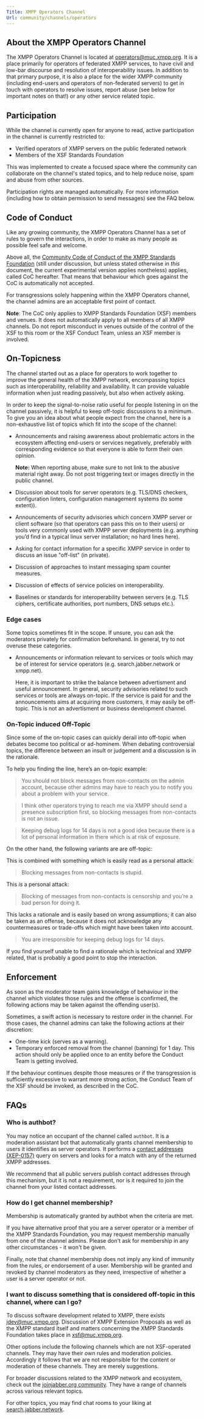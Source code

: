 ```yaml
---
Title: XMPP Operators Channel
Url: community/channels/operators
---
```


## About the XMPP Operators Channel

The XMPP Operators Channel is located at [operators@muc.xmpp.org](xmpp:operators@muc.xmpp.org?join). It is a place primarily for operators of federated XMPP services, to have civil and low-bar discourse and resolution of interoperability issues. In addition to that primary purpose, it is also a place for the wider XMPP community (including end-users and operators of non-federated servers) to get in touch with operators to resolve issues, report abuse (see below for important notes on that!) or any other service related topic.

## Participation

While the channel is currently open for anyone to read, active participation in the channel is currently restricted to:

- Verified operators of XMPP servers on the public federated network
- Members of the XSF Standards Foundation

This was implemented to create a focused space where the community can collaborate on the channel's stated topics, and to help reduce noise, spam and abuse from other sources.

Participation rights are managed automatically. For more information (including how to obtain permission to send messages) see the FAQ below.

## Code of Conduct

Like any growing community, the XMPP Operators Channel has a set of rules to govern the interactions, in order to make as many people as possible feel safe and welcome.

Above all, the [Community Code of Conduct of the XMPP Standards Foundation](https://xmpp.org/extensions/xep-0458.html) (still under discussion, but unless stated otherwise in *this* document, the current experimental version applies nontheless) applies, called CoC hereafter. That means that behaviour which goes against the CoC is automatically not accepted.

For transgressions solely happening within the XMPP Operators channel, the channel admins are an acceptable first point of contact.

**Note**: The CoC only applies to XMPP Standards Foundation (XSF) members and venues. It does not automatically apply to all members of all XMPP channels. Do not report misconduct in venues outside of the control of the XSF to this room or the XSF Conduct Team, unless an XSF member is involved.

## On-Topicness

The channel started out as a place for operators to work together to improve the general health of the XMPP network, encompassing topics such as interoperability, reliability and availability. It can provide valuable information when just reading passively, but also when actively asking.

In order to keep the signal-to-noise ratio useful for people listening in on the channel passively, it is helpful to keep off-topic discussions to a minimum. To give you an idea about what people expect from the channel, here is a non-exhaustive list of topics which fit into the scope of the channel:

* Announcements and raising awareness about problematic actors in the ecosystem affecting end-users or services negatively, preferably with corresponding evidence so that everyone is able to form their own opinion.

  **Note:** When reporting abuse, make sure to not link to the abusive material right away. Do not post triggering text or images directly in the public channel.

* Discussion about tools for server operators (e.g. TLS/DNS checkers, configuration linters, configuration management systems (to some extent)).
* Announcements of security advisories which concern XMPP server or client software (so that operators can pass this on to their users) or tools very commonly used with XMPP server deployments (e.g. anything you’d find in a typical linux server installation; no hard lines here).
* Asking for contact information for a specific XMPP service in order to discuss an issue "off-list" (in private).
* Discussion of approaches to instant messaging spam counter measures.
* Discussion of effects of service policies on interoperability.
* Baselines or standards for interoperability between servers (e.g. TLS ciphers, certificate authorities, port numbers, DNS setups etc.).

### Edge cases

Some topics sometimes fit in the scope. If unsure, you can ask the moderators privately for confirmation beforehand. In general, try to not overuse these categories.

* Announcements or information relevant to services or tools which may be of interest for service operators (e.g. search.jabber.network or xmpp.net).

  Here, it is important to strike the balance between advertisment and useful announcement. In general, security advisories related to such services or tools are always on-topic. If the service is paid for and the announcements aims at acquiring more customers, it may easily be off-topic. This is not an advertisment or business development channel.

### On-Topic induced Off-Topic

Since some of the on-topic cases can quickly derail into off-topic when debates become too political or ad-hominem. When debating controversial topics, the difference between an insult or judgement and a discussion is in the rationale.

To help you finding the line, here’s an on-topic example:

> You should not block messages from non-contacts on the admin account, because other admins may have to reach you to notify you about a problem with your service.

> I think other operators trying to reach me via XMPP should send a presence subscription first, so blocking messages from non-contacts is not an issue.

> Keeping debug logs for 14 days is not a good idea because there is a lot of personal information in there which is at risk of exposure.

On the other hand, the following variants are are off-topic:

This is combined with something which is easily read as a personal attack:

> Blocking messages from non-contacts is stupid.

This *is* a personal attack:

> Blocking of messages from non-contacts is censorship and you’re a bad person for doing it.

This lacks a rationale and is easily based on wrong assumptions; it can also be taken as an offense, because it does not acknowledge any countermeasures or trade-offs which might have been taken into account.

> You are irresponsible for keeping debug logs for 14 days.

If you find yourself unable to find a rationale which is technical and XMPP related, that is probably a good point to stop the interaction.

## Enforcement

As soon as the moderator team gains knowledge of behaviour in the channel which violates those rules and the offense is confirmed, the following actions may be taken against the offending user(s).

Sometimes, a swift action is necessary to restore order in the channel. For those cases, the channel admins can take the following actions at their discretion:

* One-time kick (serves as a warning).
* Temporary enforced removal from the channel (banning) for 1 day. This action should only be applied once to an entity before the Conduct Team is getting involved.

If the behaviour continues despite those measures or if the transgression is sufficiently excessive to warrant more strong action, the Conduct Team of the XSF should be invoked, as described in the CoC.

## FAQs

### Who is authbot?

You may notice an occupant of the channel called `authbot`. It is a moderation assistant bot that automatically grants channel membership to users it identifies as server operators. It performs a [contact addresses (XEP-0157)](https://xmpp.org/extensions/xep-0157.html) query on servers and looks for a match with any of the returned XMPP addresses.

We recommend that all public servers publish contact addresses through this mechanism, but it is not a requirement, nor is it required to join the channel from your listed contact addresses.

### How do I get channel membership?

Membership is automatically granted by authbot when the criteria are met.

If you have alternative proof that you are a server operator or a member of the XMPP Standards Foundation, you may request membership manually from one of the channel admins. Please don't ask for membership in any other circumstances - it won't be given.

Finally, note that channel membership does not imply any kind of immunity from the rules, or endorsement of a user. Membership will be granted and revoked by channel moderators as they need, irrespective of whether a user is a server operator or not.

### I want to discuss something that is considered off-topic in this channel, where can I go?

To discuss software development related to XMPP, there exists [jdev@muc.xmpp.org](xmpp:jdev@muc.xmpp.org?join). Discussion of XMPP Extension Proposals as well as the XMPP standard itself and matters concerning the XMPP Standards Foundation takes place in [xsf@muc.xmpp.org](xmpp:xsf@muc.xmpp.org?join).

Other options include the following channels which are not XSF-operated channels. They may have their own rules and moderation policies. Accordingly it follows that we are not responsible for the content or moderation of these channels. They are merely suggestions.

For broader discussions related to the XMPP network and ecosystem, check out the [joinjabber.org community](https://joinjabber.org/about/community/). They have a range of channels across various relevant topics.

For other topics, you may find chat rooms to your liking at [search.jabber.network](https://search.jabber.network).
